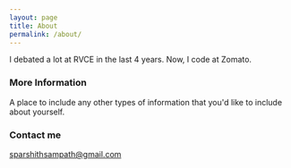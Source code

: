 ```yaml
---
layout: page
title: About
permalink: /about/
---
```


I debated a lot at RVCE in the last 4 years. Now, I code at Zomato.

### More Information

A place to include any other types of information that you'd like to include about yourself.

### Contact me

[sparshithsampath@gmail.com](mailto:email@domain.com)
